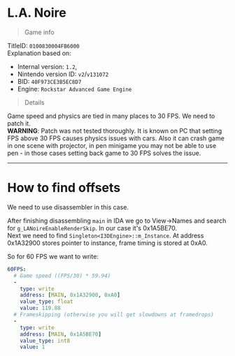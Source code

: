 # L.A. Noire

> Game info

TitleID: `0100830004FB6000`<br>
Explanation based on:
- Internal version: `1.2`, 
- Nintendo version ID: `v2`/`v131072`
- BID: `40F973CE3B5EC8D7`
- Engine: `Rockstar Advanced Game Engine`

> Details

Game speed and physics are tied in many places to 30 FPS. We need to patch it.<br>
**WARNING**: Patch was not tested thoroughly. It is known on PC that setting FPS above 30 FPS causes physics issues with cars. Also it can crash game in one scene with projector, in pen minigame you may not be able to use pen - in those cases setting back game to 30 FPS solves the issue.

---

# How to find offsets

We need to use disassembler in this case. 

After finishing disassembling `main` in IDA we go to View->Names and search for `g_LANoireEnableRenderSkip`. In our case it's 0x1A5BE70.<br>
Next we need to find `Singleton<I3DEngine>::m_Instance`. At address 0x1A32900 stores pointer to instance, frame timing is stored at 0xA0.

So for 60 FPS we want to write:
```yaml
60FPS:
  # Game speed ((FPS/30) * 59.94)
  -
    type: write
    address: [MAIN, 0x1A32900, 0xA0]
    value_type: float
    value: 119.88
  # Frameskipping (otherwise you will get slowdowns at framedrops)
  -
    type: write
    address: [MAIN, 0x1A5BE70]
    value_type: int8
    value: 1

```